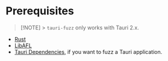 # Prerequisites

> [!NOTE] > `tauri-fuzz` only works with Tauri 2.x.

- [Rust](https://www.rust-lang.org/tools/install)
- [LibAFL](https://github.com/AFLplusplus/LibAFL)
- [Tauri Dependencies](https://tauri.app/start/prerequisites/), if you want to fuzz a Tauri application.
